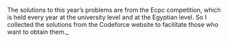 The solutions to this year’s problems are from the Ecpc competition, which is held every year at the university level and at the Egyptian level. So I collected the solutions from the Codeforce website to facilitate those who want to obtain them._
